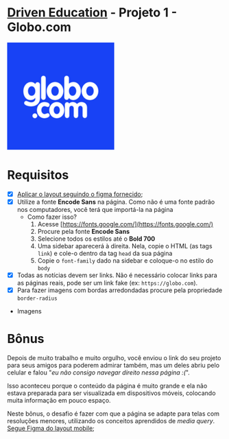 # [Driven Education](https://www.driven.com.br/) - Projeto 1 - Globo.com

<img src="https://github.com/Ranbut/projeto1-globo.com/blob/main/assets/globocom.png" alt="globo.com">

# Requisitos

- [X]  [Aplicar o layout seguindo o figma fornecido](https://github.com/Ranbut/projeto1-globo.com/blob/main/layouts/Desktop.pdf);
- [X]  Utilize a fonte **Encode Sans** na página. Como não é uma fonte padrão nos computadores, você terá que importá-la na página
    - Como fazer isso?
        1. Acesse [https://fonts.google.com/](https://fonts.google.com/)
        2. Procure pela fonte **Encode Sans**
        3. Selecione todos os estilos até o **Bold 700**
        4. Uma sidebar aparecerá à direita. Nela, copie o HTML (as tags `link`) e cole-o dentro da tag `head` da sua página
        5. Copie o `font-family` dado na sidebar e coloque-o no estilo do `body` 
- [X]  Todas as notícias devem ser links. Não é necessário colocar links para as páginas reais, pode ser um link fake (ex: `https://globo.com`).
- [X]  Para fazer imagens com bordas arredondadas procure pela propriedade `border-radius`
- Imagens

    

# Bônus

Depois de muito trabalho e muito orgulho, você enviou o link do seu projeto para seus amigos para poderem admirar também, mas um deles abriu pelo celular e falou "*eu não consigo navegar direito nessa página :(*".

Isso aconteceu porque o conteúdo da página é muito grande e ela não estava preparada para ser visualizada em dispositivos móveis, colocando muita informação em pouco espaço.

Neste bônus, o desafio é fazer com que a página se adapte para telas com resoluções menores, utilizando os conceitos aprendidos de *media query*.
[Segue Figma do layout mobile](https://github.com/Ranbut/projeto1-globo.com/blob/main/layouts/Mobile.pdf);
